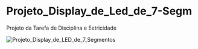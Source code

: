 # Projeto_Display_de_Led_de_7-Segm
Projeto da Tarefa de Disciplina e Eetricidade 

![Projeto_Display_de_LED_de_7_Segmentos](https://github.com/user-attachments/assets/9eec8055-4d3a-4ee0-8d12-18627fa1eed5)
